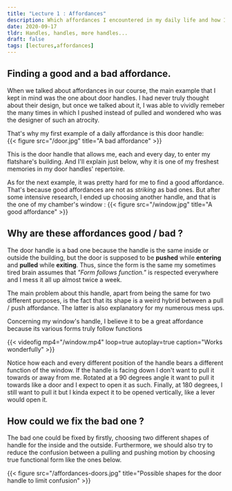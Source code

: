 ```yaml
---
title: "Lecture 1 : Affordances"
description: Which affordances I encountered in my daily life and how I decided to solve the bad one. 
date: 2020-09-17
tldr: Handles, handles, more handles...
draft: false
tags: [lectures,affordances]
---
```


## Finding a good and a bad affordance.

When we talked about affordances in our course, the main example that I kept in mind was the one about door handles. I had never truly thought about their design, but once we talked about it, I was able to vividly remeber the many times in which I pushed instead of pulled and wondered who was the designer of such an atrocity.

That's why my first example of a daily affordance is this door handle:  
{{< figure src="/door.jpg" title="A bad affordance" >}} 

This is the door handle that allows me, each and every day, to enter my flatshare's building. And I'll explain just below, why it is one of my freshest memories in my door handles' repertoire.

As for the next example, it was pretty hard for me to find a good affordance. That's because good affordances are not as *striking* as bad ones. But after some intensive research, I ended up choosing another handle, and that is the one of my chamber's window : 
{{< figure src="/window.jpg" title="A good affordance" >}} 

## Why are these affordances good / bad ?

The door handle is a bad one because the handle is the same inside or outside the building, but the door is supposed to be **pushed** while **entering**  and **pulled** while **exiting**. Thus, since the form is the same my sometimes tired brain assumes that *"Form follows function."* is respected everywhere and I mess it all up almost twice a week.    

The main problem about this handle, apart from being the same for two different purposes, is the fact that its shape is a weird hybrid between a pull / push affordance. The latter is also explanatory for my numerous mess ups.  
   
   
Concerning my window's handle, I believe it to be a great affordance because its various forms truly follow functions  

{{< videofig mp4="/window.mp4" loop=true autoplay=true caption="Works wonderfully" >}}  

Notice how each and every different position of the handle bears a different function of the window. If the handle is facing down I don't want to pull it towards or away from me. Rotated at a 90 degrees angle it want to pull it towards like a door and I expect to open it as such. Finally, at 180 degrees, I still want to pull it but I kinda expect it to be opened vertically, like a lever would open it.

## How could we fix the bad one ?  

The bad one could be fixed by firstly, choosing two different shapes of handle for the inside and the outside. Furthermore, we should also try to reduce the confusion between a pulling and pushing motion by choosing true functional form like the ones below.

{{< figure src="/affordances-doors.jpg" title="Possible shapes for the door handle to limit confusion" >}} 
